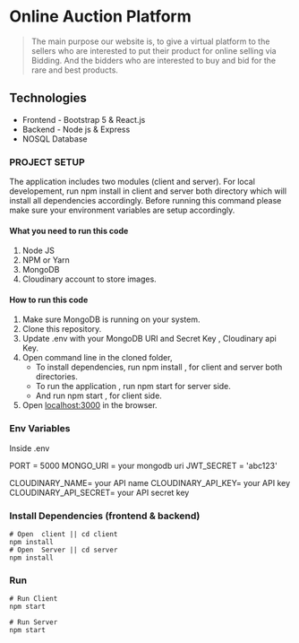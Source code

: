 # Online Auction Platform

> The main purpose our website is, to give a virtual platform to the sellers who are interested to put their product for online selling via Bidding. And the bidders who are interested to buy and bid for the rare and best products.

## Technologies
- Frontend - Bootstrap 5 & React.js 
- Backend - Node js & Express
- NOSQL Database
### PROJECT SETUP
The application includes two modules (client and server). For local developement, run npm install in client and server both directory which will install all dependencies accordingly. Before running this command please make sure your environment variables are setup accordingly.

#### What you need to run this code
1. Node JS
2. NPM  or Yarn 
3. MongoDB 
4. Cloudinary account to store images.
####  How to run this code
1. Make sure MongoDB is running on your system. 
2. Clone this repository.
3. Update .env with your MongoDB URI and Secret Key , Cloudinary api Key.
4. Open command line in the cloned folder,
   - To install dependencies, run   npm install    , for client and server both directories.
   - To run the application , run   npm start   for  server side.
   - And run   npm start   , for client side.
5. Open [localhost:3000](http://localhost:3000/) in the browser.

### Env Variables

Inside .env

PORT = 5000
MONGO_URI = your mongodb uri
JWT_SECRET = 'abc123'

CLOUDINARY_NAME= your API name
CLOUDINARY_API_KEY=  your API key
CLOUDINARY_API_SECRET= your API secret key
### Install Dependencies (frontend & backend)
```
# Open  client || cd client
npm install
# Open  Server || cd server
npm install
```
### Run
```
# Run Client
npm start

# Run Server
npm start
```